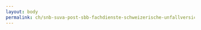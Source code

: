 ```yaml
---
layout: body
permalink: ch/snb-suva-post-sbb-fachdienste-schweizerische-unfallversicherungsanstalt-dienstabteilungen-der-direktion-rehabilitationsklinik-sion/
---
```


